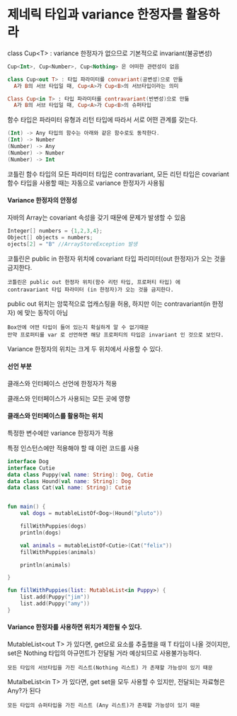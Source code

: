 # 제네릭 타입과 variance 한정자를 활용하라

class Cup\<T> : variance 한정자가 없으므로 기본적으로 invariant(불공변성)

```kotlin
Cup<Int>, Cup<Number>, Cup<Nothing> 은 어떠한 관련성이 없음

class Cup<out T> : 타입 파라미터를 convariant(공변성)으로 만듦
  A가 B의 서브 타입일 때, Cup<A>가 Cup<B>의 서브타입이라는 의미

Class Cup<in T> : 타입 파라미터를 contravariant(반변성)으로 만듦
  A가 B의 서브 타입일 때, Cup<A>가 Cup<B>의 슈퍼타입
```

함수 타입은 파라미터 유형과 리턴 타입에 따라서 서로 어떤 관계를 갖는다.

```kotlin
(Int) -> Any 타입의 함수는 아래와 같은 함수로도 동작한다.
(Int) -> Number
(Number) -> Any
(Number) -> Number
(Number) -> Int
```

코틀린 함수 타입의 모든 파라미터 타입은 contravariant, 모든 리턴 타입은 covariant\
함수 타입을 사용할 때는 자동으로 variance 한정자가 사용됨

#### Variance 한정자의 안정성

자바의 Array는 covariant 속성을 갖기 때문에 문제가 발생할 수 있음

```kotlin
Integer[] numbers = {1,2,3,4};
Object[] objects = numbers;
ojects[2] = "B" //ArrayStoreException 발생
```

코틀린은 public in 한정자 위치에 covariant 타입 파리미터(out 한정자)가 오는 것을 금지한다.

```
코틀린은 public out 한정자 위치(함수 리턴 타입, 프로퍼티 타입) 에 
contravariant 타입 파라미터 (in 한정자)가 오는 것을 금지한다. 
```

public out 위치는 암묵적으로 업캐스팅을 허용, 하지만 이는 contravariant(in 한정자) 에 맞는 동작이 아님

```
Box안에 어떤 타입이 들어 있는지 확실하게 알 수 없기때문
만약 프로퍼티를 var 로 선언하면 해당 프로퍼티의 타입은 invariant 인 것으로 보인다.
```

Variance 한정자의 위치는 크게 두 위치에서 사용할 수 있다.

#### 선언 부분

클래스와 인터페이스 선언에 한정자가 적용

클래스와 인터페이스가 사용되는 모든 곳에 영향

#### 클래스와 인터페이스를 활용하는 위치

특정한 변수에만 variance 한정자가 적용

특정 인스턴스에만 적용해야 할 때 이런 코드를 사용

```kotlin
interface Dog
interface Cutie
data class Puppy(val name: String): Dog, Cutie
data class Hound(val name: String): Dog
data class Cat(val name: String): Cutie


fun main() {
    val dogs = mutableListOf<Dog>(Hound("pluto"))

    fillWithPuppies(dogs)
    println(dogs)

    val animals = mutableListOf<Cutie>(Cat("felix"))
    fillWithPuppies(animals)

    println(animals)

}

fun fillWithPuppies(list: MutableList<in Puppy>) {
    list.add(Puppy("jim"))
    list.add(Puppy("amy"))
}
```

#### Variance 한정자를 사용하면 위치가 제한될 수 있다.

MutableList\<out T> 가 있다면, get으로 요소를 추출했을 때 T 타입이 나올 것이지만, set은 Nothing 타입의 아규먼트가 전달될 거라 예상되므로 사용불가능하다.

`모든 타입의 서브타입을 가진 리스트(Nothing 리스트) 가 존재할 가능성이 있기 때문`

MutalbeList\<in T> 가 있다면, get set을 모두 사용할 수 있지만, 전달되는 자료형은 Any?가 된다

`모든 타입의 슈퍼타입을 가진 리스트 (Any 리스트)가 존재할 가능성이 있기 때문`

